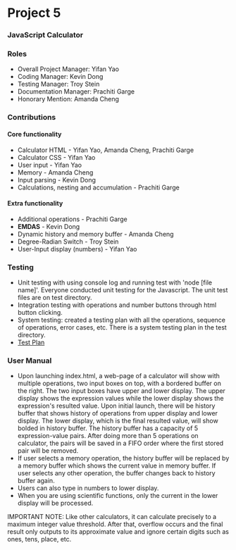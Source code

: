 # Project 5
### JavaScript Calculator

### Roles
* Overall Project Manager: Yifan Yao
* Coding Manager: Kevin Dong
* Testing Manager: Troy Stein
* Documentation Manager: Prachiti Garge
* Honorary Mention: Amanda Cheng

### Contributions
#### Core functionality
* Calculator HTML - Yifan Yao, Amanda Cheng, Prachiti Garge
* Calculator CSS - Yifan Yao
* User input - Yifan Yao
* Memory - Amanda Cheng
* Input parsing - Kevin Dong
* Calculations, nesting and accumulation - Prachiti Garge

#### Extra functionality
* Additional operations - Prachiti Garge
* **EMDAS** - Kevin Dong
* Dynamic history and memory buffer - Amanda Cheng
* Degree-Radian Switch - Troy Stein
* User-Input display (numbers) - Yifan Yao

### Testing 
* Unit testing with using console log and running test with 'node [file name]'. 
  Everyone conducted unit testing for the Javascript. The unit test files are on test directory.
* Integration testing  with operations and number buttons through html button clicking.
* System testing: created a testing plan with all the operations, sequence of operations, error cases, etc.
  There is a system testing plan in the test directory.
* [Test Plan](test/test_plan.pdf)

### User Manual
* Upon launching index.html, a web-page of a calculator will show with multiple operations, two input boxes 
  on top, with a bordered buffer on the right. The two input boxes have upper and lower display. The upper display
  shows the expression values while the lower display shows the expression's resulted value. Upon initial launch,
  there will be history buffer that shows history of operations from upper display and lower display. The lower 
  display, which is the final resulted value, will show bolded in history buffer. The history buffer has a capacity
  of 5 expression-value pairs. After doing more than 5 operations on calculator, the pairs will be saved in a FIFO 
  order where the first stored pair will be removed.
* If user selects a memory operation, the history buffer will be replaced by a memory buffer which shows the 
  current value in memory buffer. If user selects any other operation, the buffer changes back to history buffer again.
* Users can also type in numbers to lower display.
* When you are using scientific functions, only the current in the lower display will be processed.

IMPORTANT NOTE: Like other calculators, it can calculate precisely to a maximum integer value threshold. After that,
overflow occurs and the final result only outputs to its approximate value and ignore certain digits such as ones, tens,
place, etc.